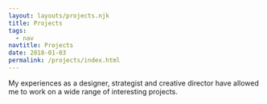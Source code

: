 ```yaml
---
layout: layouts/projects.njk
title: Projects
tags:
  - nav
navtitle: Projects
date: 2018-01-03
permalink: /projects/index.html
---
```


My experiences as a designer, strategist and creative director have allowed me to work on a wide range of interesting projects.